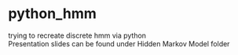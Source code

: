# python_hmm
trying to recreate discrete hmm via python <br>
Presentation slides can be found under Hidden Markov Model folder
